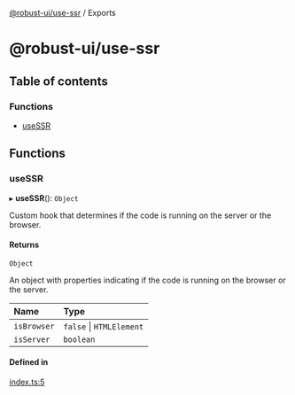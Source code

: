 [@robust-ui/use-ssr](README.md) / Exports

# @robust-ui/use-ssr

## Table of contents

### Functions

- [useSSR](modules.md#usessr)

## Functions

### useSSR

▸ **useSSR**(): `Object`

Custom hook that determines if the code is running on the server or the browser.

#### Returns

`Object`

An object with properties indicating if the code is running on the browser or the server.

| Name | Type |
| :------ | :------ |
| `isBrowser` | ``false`` \| `HTMLElement` |
| `isServer` | `boolean` |

#### Defined in

[index.ts:5](https://github.com/nahuelRosas/robust-ui/blob/ed1ad0c/packages/hooks/use-ssr/src/index.ts#L5)
